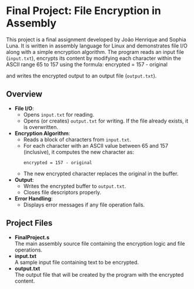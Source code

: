 # Final Project: File Encryption in Assembly

This project is a final assignment developed by João Henrique and Sophia Luna. It is written in assembly language for Linux and demonstrates file I/O along with a simple encryption algorithm. The program reads an input file (`input.txt`), encrypts its content by modifying each character within the ASCII range 65 to 157 using the formula:
     encrypted = 157 - original

and writes the encrypted output to an output file (`output.txt`).

## Overview

- **File I/O**:
  - Opens `input.txt` for reading.
  - Opens (or creates) `output.txt` for writing. If the file already exists, it is overwritten.
- **Encryption Algorithm**:
  - Reads a block of characters from `input.txt`.
  - For each character with an ASCII value between 65 and 157 (inclusive), it computes the new character as:
    ```
    encrypted = 157 - original
    ```
  - The new encrypted character replaces the original in the buffer.
- **Output**:
  - Writes the encrypted buffer to `output.txt`.
  - Closes file descriptors properly.
- **Error Handling**:
  - Displays error messages if any file operation fails.

## Project Files

- **FinalProject.s**  
  The main assembly source file containing the encryption logic and file operations.
- **input.txt**  
  A sample input file containing text to be encrypted.
- **output.txt**  
  The output file that will be created by the program with the encrypted content.
